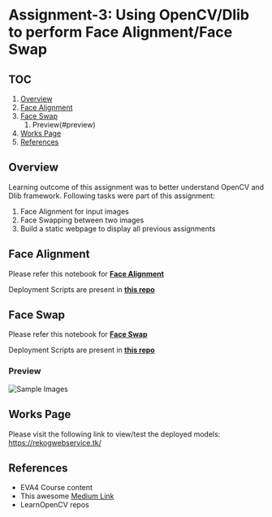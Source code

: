 # Assignment-3: Using OpenCV/Dlib to perform Face Alignment/Face Swap

## TOC

1. [Overview](#overview)
2. [Face Alignment](#face-alignment)
3. [Face Swap](#face-swap)
    1. Preview(#preview)
1. [Works Page](#works-page)
1. [References](#references)

## Overview

Learning outcome of this assignment was to better understand OpenCV and Dlib framework. Following tasks were part of this assignment:

1. Face Alignment for input images
2. Face Swapping between two images
3. Build a static webpage to display all previous assignments

## Face Alignment

Please refer this notebook for **[Face Alignment](https://github.com/rajy4683/EVA4P2/blob/master/S3-FaceAlignSwap/P2S3_FaceAlignment.ipynb)**

Deployment Scripts are present in **[this repo](https://github.com/rajy4683/EVA4P2/tree/master/S3-FaceAlignSwap/s3-facealign)**

## Face Swap

Please refer this notebook for **[Face Swap](https://github.com/rajy4683/EVA4P2/blob/master/S3-FaceAlignSwap/P2S3_FaceSwap.ipynb)**

Deployment Scripts are present in **[this repo](https://github.com/rajy4683/EVA4P2/tree/master/S3-FaceAlignSwap/s3-faceswap)**

### Preview

![Sample Images](https://github.com/rajy4683/EVA4P2/blob/master/S3-FaceAlignSwap/SwapResults.png)

## Works Page

Please visit the following link to view/test the deployed models:
https://rekogwebservice.tk/

## References

- EVA4 Course content
- This awesome [Medium Link](https://towardsdatascience.com/scaling-machine-learning-from-zero-to-hero-d63796442526)
- LearnOpenCV repos
